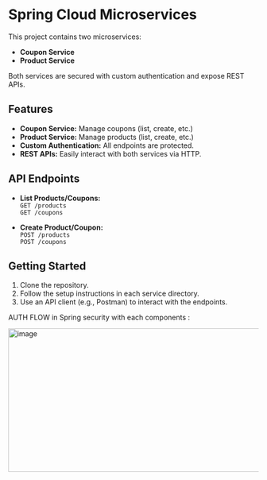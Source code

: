 # Spring Cloud Microservices

This project contains two microservices:

- **Coupon Service**
- **Product Service**

Both services are secured with custom authentication and expose REST APIs.

## Features

- **Coupon Service:** Manage coupons (list, create, etc.)
- **Product Service:** Manage products (list, create, etc.)
- **Custom Authentication:** All endpoints are protected.
- **REST APIs:** Easily interact with both services via HTTP.

## API Endpoints

- **List Products/Coupons:**  
    `GET /products`  
    `GET /coupons`

- **Create Product/Coupon:**  
    `POST /products`  
    `POST /coupons`

## Getting Started

1. Clone the repository.
2. Follow the setup instructions in each service directory.
3. Use an API client (e.g., Postman) to interact with the endpoints.

AUTH FLOW in Spring security with each components : 
   
   <img width="1064" height="289" alt="image" src="https://github.com/user-attachments/assets/0c63bdef-4c16-4550-9745-424fcbdd05c4" />


